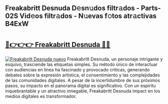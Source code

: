 ## Freakabritt Desnuda D𝚎sn𝚞dos filtr𝚊dos - Parts-02S Vid𝚎os filtr𝚊dos - N𝚞evas f𝚘tos atr𝚊ctivas B4ExW

# <h2><a href="http://mb2raf.tromn.icu/?c=Freakabritt+Desnuda">🔗👉👉👉 Freakabritt Desnuda 🔗🔗</a></h2>

[![Freakabritt Desnuda nuevo](https://i.imgur.com/pEAQMta.gif)](http://mb2raf.tromn.icu/?c=Freakabritt+Desnuda)
Freakabritt Desnuda, un personaje intrigante y esquivo, trasciende las etiquetas simples. Su método único de interactuar con audiencias en línea ha fascinado y provocado críticas, generando debates sobre la expresión artística, el consentimiento y las complejidades de las comunidades digitales. A pesar de la incertidumbre de sus próximos pasos, su impacto en el panorama digital es significativo. Con un espíritu inquebrantable y un atractivo innegable, Freakabritt Desnuda impact en los medios digitales es transformador.
